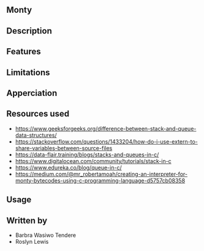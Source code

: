 Monty
-----

Description
-----------

Features
--------

Limitations
------------

Apperciation
------------

Resources used
--------------
* https://www.geeksforgeeks.org/difference-between-stack-and-queue-data-structures/
* https://stackoverflow.com/questions/1433204/how-do-i-use-extern-to-share-variables-between-source-files
* https://data-flair.training/blogs/stacks-and-queues-in-c/
* https://www.digitalocean.com/community/tutorials/stack-in-c
* https://www.edureka.co/blog/queue-in-c/
* https://medium.com/@mr_robertamoah/creating-an-interpreter-for-monty-bytecodes-using-c-programming-language-d5757cb08358


Usage
-----

Written by
----------
* Barbra Wasiwo Tendere
* Roslyn Lewis
